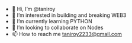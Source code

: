 - 👋 Hi, I’m @taniroy
- 👀 I’m interested in building and breaking WEB3
- 🌱 I’m currently learning PYTHON
- 💞️ I’m looking to collaborate on Nodes
- 📫 How to reach me taniroy2233@gmail.com

<!---
taniroy/taniroy is a ✨ special ✨ repository because its `README.md` (this file) appears on your GitHub profile.
You can click the Preview link to take a look at your changes.
--->
